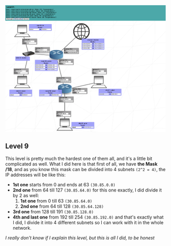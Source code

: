 <img width="1149" alt="Level 9" src="https://github.com/iimyzf/NetPractice/blob/main/9th%20Level/level9.png">

## Level 9

  This level is pretty much the hardest one of them all, and it's a little bit complicated as well. What I did here is that first of all, we have **the Mask /18**, and as you know this mask can be divided into 4 subnets `(2^2 = 4)`, the IP addresses will be like this:

  * **1st one** starts from 0 and ends at 63 `(30.85.0.0)`
  * **2nd one** from 64 till 127 `(30.85.64.0)` for this one exactly, I did divide it by 2 as well:
    1. **1st one** from 0 till 63 `(30.85.64.0)`
    2. **2nd one** from 64 till 128 `(30.85.64.128)`
  * **3rd one** from 128 till 191 `(30.85.128.0)`
  * **4th and last one** from 192 till 254 `(30.85.192.0)` and that's exactly what I did, I divide it into 4 different subnets so I can work with it in the whole network.

  *I really don't know if I explain this level, but this is all I did, to be honest*
